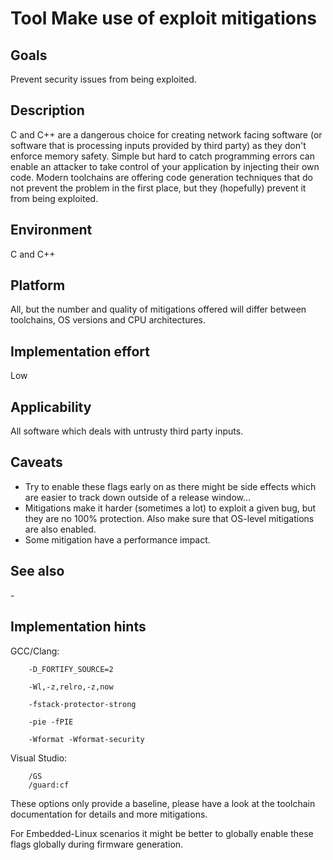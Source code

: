 # Tool Make use of exploit mitigations

## Goals

Prevent security issues from being exploited.

## Description

C and C++ are a dangerous choice for creating network facing software (or software that is processing inputs provided by third party) as they don't enforce memory safety. Simple but hard to catch programming errors can enable an attacker to take control of your application by injecting their own code. Modern toolchains are offering code generation techniques that do not prevent the problem in the first place, but they (hopefully) prevent it from being exploited.

## Environment

C and C++

## Platform

All, but the number and quality of mitigations offered will differ between toolchains, OS versions and CPU architectures.

## Implementation effort

Low

## Applicability

All software which deals with untrusty third party inputs.

## Caveats

* Try to enable these flags early on as there might be side effects which are easier to track down outside of a release window...
* Mitigations make it harder (sometimes a lot) to exploit a given bug, but they are no 100% protection. Also make sure that OS-level mitigations are also enabled.
* Some mitigation have a performance impact.

## See also

\-

## Implementation hints

GCC/Clang:

```
    -D_FORTIFY_SOURCE=2

    -Wl,-z,relro,-z,now

    -fstack-protector-strong

    -pie -fPIE

    -Wformat­ -Wformat­-security

```

Visual Studio:

```
    /GS
    /guard:cf
```

These options only provide a baseline, please have a look at the toolchain documentation for details and more mitigations.

For Embedded-Linux scenarios it might be better to globally enable these flags globally during firmware generation.
